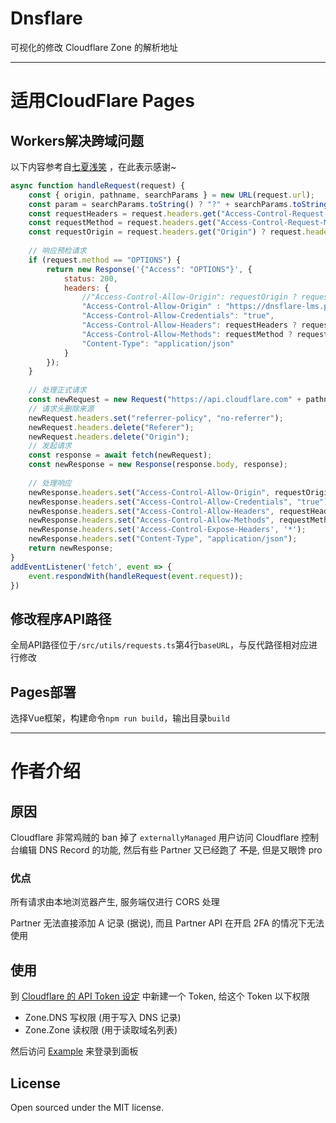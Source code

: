# Dnsflare

可视化的修改 Cloudflare Zone 的解析地址

------------

# 适用CloudFlare Pages

## Workers解决跨域问题

以下内容参考自[七夏浅笑](http://www.julydate.com/post/3278826680/ "七夏浅笑") ，在此表示感谢~

```javascript
async function handleRequest(request) {
    const { origin, pathname, searchParams } = new URL(request.url);
    const param = searchParams.toString() ? "?" + searchParams.toString() : "";
    const requestHeaders = request.headers.get("Access-Control-Request-Headers");
    const requestMethod = request.headers.get("Access-Control-Request-Method");
    const requestOrigin = request.headers.get("Origin") ? request.headers.get("Origin") : origin;
    
    // 响应预检请求
    if (request.method == "OPTIONS") {
        return new Response('{"Access": "OPTIONS"}', {
            status: 200,
            headers: {
                //"Access-Control-Allow-Origin": requestOrigin ? requestOrigin : "*", //不限制请求来源
                "Access-Control-Allow-Origin" : "https://dnsflare-lms.pages.dev",      //限制CROS域名
                "Access-Control-Allow-Credentials": "true",
                "Access-Control-Allow-Headers": requestHeaders ? requestHeaders : "*",
                "Access-Control-Allow-Methods": requestMethod ? requestMethod : "*",
                "Content-Type": "application/json"
            }
        });
    }
    
    // 处理正式请求
    const newRequest = new Request("https://api.cloudflare.com" + pathname + param, request);
    // 请求头删除来源
    newRequest.headers.set("referrer-policy", "no-referrer");
    newRequest.headers.delete("Referer");
    newRequest.headers.delete("Origin");
    // 发起请求
    const response = await fetch(newRequest);
    const newResponse = new Response(response.body, response);
    
    // 处理响应
    newResponse.headers.set("Access-Control-Allow-Origin", requestOrigin ? requestOrigin : "*");
    newResponse.headers.set("Access-Control-Allow-Credentials", "true");
    newResponse.headers.set("Access-Control-Allow-Headers", requestHeaders ? requestHeaders : "*");
    newResponse.headers.set("Access-Control-Allow-Methods", requestMethod ? requestMethod : "*");
    newResponse.headers.set('Access-Control-Expose-Headers', '*');
    newResponse.headers.set("Content-Type", "application/json");
    return newResponse;
}
addEventListener('fetch', event => {
    event.respondWith(handleRequest(event.request));
})
```

## 修改程序API路径

全局API路径位于`/src/utils/requests.ts`第4行`baseURL`，与反代路径相对应进行修改

## Pages部署

选择Vue框架，构建命令`npm run build`，输出目录`build`

------------

# 作者介绍

## 原因
Cloudflare 非常鸡贼的 ban 掉了 `externallyManaged` 用户访问 Cloudflare 控制台编辑 DNS Record 的功能, 然后有些 Partner 又已经跑了 ~~不是~~, 但是又眼馋 pro

### 优点
所有请求由本地浏览器产生, 服务端仅进行 CORS 处理

Partner 无法直接添加 A 记录 (据说), 而且 Partner API 在开启 2FA 的情况下无法使用

## 使用
到 [Cloudflare 的 API Token 设定](https://dash.cloudflare.com/profile/api-tokens) 中新建一个 Token, 给这个 Token 以下权限

- Zone.DNS 写权限 (用于写入 DNS 记录)
- Zone.Zone 读权限 (用于读取域名列表)

然后访问 [Example](https://dnsflare.indexyz.now.sh) 来登录到面板

## License
Open sourced under the MIT license.
